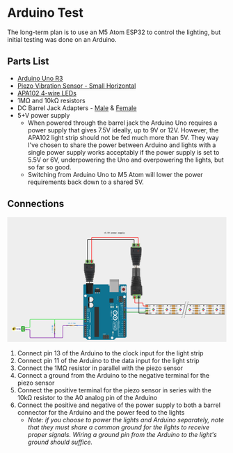 # Arduino Test

The long-term plan is to use an M5 Atom ESP32 to control the lighting, but initial testing was done on an Arduino.

## Parts List

* [Arduino Uno R3](https://store-usa.arduino.cc/products/arduino-uno-rev3)
* [Piezo Vibration Sensor - Small Horizontal](https://www.sparkfun.com/products/9198)
* [APA102 4-wire LEDs](https://www.sparkfun.com/products/14016)
* 1MΩ and 10kΩ resistors
* DC Barrel Jack Adapters - [Male](https://www.sparkfun.com/products/10287) & [Female](https://www.sparkfun.com/products/10288)
* 5+V power supply
    * When powered through the barrel jack the Arduino Uno requires a power supply that gives 7.5V ideally, up to 9V or 12V. However, the APA102 light strip should not be fed much more than 5V. They way I've chosen to share the power between Arduino and lights with a single power supply works acceptably if the power supply is set to 5.5V or 6V, underpowering the Uno and overpowering the lights, but so far so good.
    * Switching from Arduino Uno to M5 Atom will lower the power requirements back down to a shared 5V.

## Connections

![schematic diagram](doc/ArduinoSetup.png)

1. Connect pin 13 of the Arduino to the clock input for the light strip
2. Connect pin 11 of the Arduino to the data input for the light strip
3. Connect the 1MΩ resistor in parallel with the piezo sensor
4. Connect a ground from the Arduino to the negative terminal for the piezo sensor
5. Connect the positive terminal for the piezo sensor in series with the 10kΩ resistor to the A0 analog pin of the Arduino
6. Connect the positive and negative of the power supply to both a barrel connector for the Arduino and the power feed to the lights
   * _Note: if you choose to power the lights and Arduino separately, note that they must share a common ground for the lights to receive proper signals. Wiring a ground pin from the Arduino to the light's ground should suffice._
